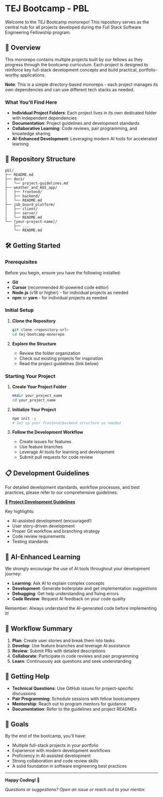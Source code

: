 # TEJ Bootcamp - PBL

Welcome to the TEJ Bootcamp monorepo! This repository serves as the central hub for all projects developed during the Full Stack Software Engineering Fellowship program.

## 🚀 Overview

This monorepo contains multiple projects built by our fellows as they progress through the bootcamp curriculum. Each project is designed to reinforce key full-stack development concepts and build practical, portfolio-worthy applications.

**Note**: This is a simple directory-based monorepo - each project manages its own dependencies and can use different tech stacks as needed.

### What You'll Find Here

- **Individual Project Folders**: Each project lives in its own dedicated folder with independent dependencies
- **Documentation**: Project guidelines and development standards
- **Collaborative Learning**: Code reviews, pair programming, and knowledge sharing
- **AI-Enhanced Development**: Leveraging modern AI tools for accelerated learning

## 📁 Repository Structure

```
pbl/
├── README.md
├── docs/
│   └── project-guidelines.md
├── weather_and_AQI_app/
│   ├── frontend/
│   ├── backend/
│   └── README.md
├── job_board_platform/
│   ├── client/
│   ├── server/
│   └── README.md
└── [your-project-name]/
    ├── ...
    └── README.md
```

## 🛠 Getting Started

### Prerequisites

Before you begin, ensure you have the following installed:
- **Git**
- **Cursor** (recommended AI-powered code editor)
- **Node.js** (v18 or higher) - for individual projects as needed
- **npm** or **yarn** - for individual projects as needed

### Initial Setup

1. **Clone the Repository**
   ```bash
   git clone <repository-url>
   cd tej-bootcamp-monorepo
   ```

2. **Explore the Structure**
   - Review the folder organization
   - Check out existing projects for inspiration
   - Read the project guidelines (link below)

### Starting Your Project

1. **Create Your Project Folder**
   ```bash
   mkdir your_project_name
   cd your_project_name
   ```

2. **Initialize Your Project**
   ```bash
   npm init -y
   # Set up your frontend/backend structure as needed
   ```

3. **Follow the Development Workflow**
   - Create issues for features
   - Use feature branches
   - Leverage AI tools for learning and development
   - Submit pull requests for code review

## 📋 Development Guidelines

For detailed development standards, workflow processes, and best practices, please refer to our comprehensive guidelines:

**📖 [Project Development Guidelines](docs/project-guidelines.md)**

Key highlights:
- AI-assisted development (encouraged!)
- User story-driven development
- Proper Git workflow and branching strategy
- Code review requirements
- Testing standards

## 🤖 AI-Enhanced Learning

We strongly encourage the use of AI tools throughout your development journey:

- **Learning**: Ask AI to explain complex concepts
- **Development**: Generate boilerplate and get implementation suggestions
- **Debugging**: Get help understanding and fixing errors
- **Code Review**: Request AI feedback on your code quality

Remember: Always understand the AI-generated code before implementing it!

## 🔄 Workflow Summary

1. **Plan**: Create user stories and break them into tasks
2. **Develop**: Use feature branches and leverage AI assistance
3. **Review**: Submit PRs with detailed descriptions
4. **Collaborate**: Participate in code reviews and pair programming
5. **Learn**: Continuously ask questions and seek understanding


## 🤝 Getting Help


- **Technical Questions**: Use GitHub issues for project-specific discussions
- **Pair Programming**: Schedule sessions with fellow bootcampers
- **Mentorship**: Reach out to program mentors for guidance
- **Documentation**: Refer to the guidelines and project READMEs



## 🎯 Goals

By the end of the bootcamp, you'll have:
- Multiple full-stack projects in your portfolio
- Experience with modern development workflows
- Proficiency in AI-assisted development
- Strong collaboration and code review skills
- A solid foundation in software engineering best practices

---

**Happy Coding! 🚀**

*Questions or suggestions? Open an issue or reach out to your mentor.*
